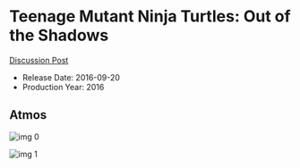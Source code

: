 # Teenage Mutant Ninja Turtles: Out of the Shadows

[Discussion Post](https://www.avsforum.com/threads/bass-eq-for-filtered-movies.2995212/post-56974136)

* Release Date: 2016-09-20
* Production Year: 2016

## Atmos

![img 0](https://i.imgur.com/vMVJ3JI.jpg)

![img 1](https://i.imgur.com/2nWrp1n.png)

